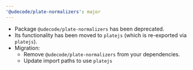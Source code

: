 ```yaml
---
'@udecode/plate-normalizers': major
---
```


- Package `@udecode/plate-normalizers` has been deprecated.
- Its functionality has been moved to `platejs` (which is re-exported via `platejs`).
- Migration:
  - Remove `@udecode/plate-normalizers` from your dependencies.
  - Update import paths to use `platejs`
